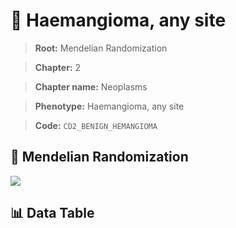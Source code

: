 # 🧪 Haemangioma, any site

> **Root:** Mendelian Randomization

> **Chapter:** 2  

> **Chapter name:** Neoplasms

> **Phenotype:** Haemangioma, any site  

> **Code:** `CD2_BENIGN_HEMANGIOMA`

## 🧬 Mendelian Randomization  

<img src="/MR/Figures/Forward/CD2_BENIGN_HEMANGIOMA.png"/>

## 📊 Data Table

<CsvTableMRF src="/MR_Data/Forward/CD2_BENIGN_HEMANGIOMA.csv"/>
